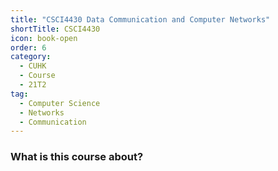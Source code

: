 ```yaml
---
title: "CSCI4430 Data Communication and Computer Networks"
shortTitle: CSCI4430
icon: book-open
order: 6
category:
  - CUHK
  - Course
  - 21T2
tag:
  - Computer Science
  - Networks
  - Communication
---
```


### What is this course about? 